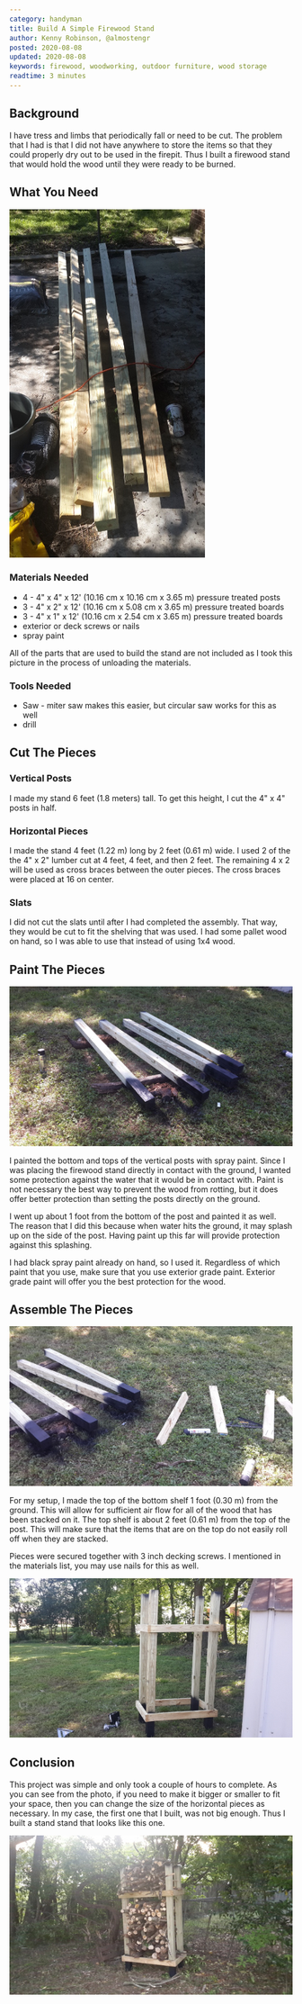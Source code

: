 ```yaml
---
category: handyman
title: Build A Simple Firewood Stand
author: Kenny Robinson, @almostengr
posted: 2020-08-08
updated: 2020-08-08
keywords: firewood, woodworking, outdoor furniture, wood storage
readtime: 3 minutes
---
```


## Background

I have tress and limbs that periodically fall or need to be cut. The problem that I had is that
I did not have anywhere to store the items so that they could properly dry out to be used in the firepit.
Thus I built a firewood stand that would hold the wood until they were ready to be burned.

## What You Need

![Gather the materials](/images/2020.08.08-build-firewood-stand/20200411_143010a.jpg)

### Materials Needed

* 4 - 4" x 4" x 12' (10.16 cm x 10.16 cm x 3.65 m) pressure treated posts
* 3 - 4" x 2" x 12' (10.16 cm x 5.08 cm x 3.65 m) pressure treated boards
* 3 - 4" x 1" x 12' (10.16 cm x 2.54 cm x 3.65 m) pressure treated boards
* exterior or deck screws or nails
* spray paint

All of the parts that are used to build the stand are not included as I took this picture in the process
of unloading the materials.

### Tools Needed

* Saw - miter saw makes this easier, but circular saw works for this as well
* drill

## Cut The Pieces

### Vertical Posts

I made my stand 6 feet (1.8 meters) tall. To get this height, I cut the 4" x 4" posts in half.

### Horizontal Pieces

I made the stand 4 feet (1.22 m) long by 2 feet (0.61 m) wide. I used 2 of the the 4" x 2" lumber cut at
4 feet, 4 feet, and then 2 feet. The remaining 4 x 2 will be used as cross braces between the outer
pieces. The cross braces were placed at 16 on center.

### Slats

I did not cut the slats until after I had completed the assembly. That way, they would be cut to fit the
shelving that was used. I had some pallet wood on hand, so I was able to use that instead of
using 1x4 wood.

## Paint The Pieces

![Completed firewood stand in place and loaded with wood](/images/2020.08.08-build-firewood-stand/20200411_150304a.jpg)

I painted the bottom and tops of the vertical posts with spray paint. Since I was placing the firewood stand
directly in contact with the ground, I wanted some protection against the water that it would be in contact
with. Paint is not necessary the best way to prevent the wood from rotting, but it does offer better protection
than setting the posts directly on the ground.

I went up about 1 foot from the bottom of the post and painted it as well. The reason that I did this because
when water hits the ground, it may splash up on the side of the post. Having paint up this far will provide
protection against this splashing.

I had black spray paint already on hand, so I used it. Regardless of which paint that you use, make sure
that you use exterior grade paint. Exterior grade paint will offer you the best protection for the wood.

## Assemble The Pieces

![Completed firewood stand in place and loaded with wood](/images/2020.08.08-build-firewood-stand/20200411_152742a.jpg)

For my setup, I made the top of the bottom shelf 1 foot (0.30 m) from the ground. This will allow for
sufficient air flow for all of the wood that has been stacked on it. The top shelf is about 2 feet (0.61 m)
from the top of the post. This will make sure that the items that are on the top do not easily roll off
when they are stacked.

Pieces were secured together with 3 inch decking screws. I mentioned in the materials list, you may
use nails for this as well.

![Completed firewood stand in place and loaded with wood](/images/2020.08.08-build-firewood-stand/20200411_160610a.jpg)

## Conclusion

This project was simple and only took a couple of hours to complete. As you can see from the photo, if you
need to make it bigger or smaller to fit your space, then you can change the size of the horizontal
pieces as necessary. In my case, the first one that I built, was not big enough.  Thus I built a stand stand
that looks like this one.

![Completed firewood stand in place and loaded with wood](/images/2020.08.08-build-firewood-stand/20200411_191358a.jpg)
